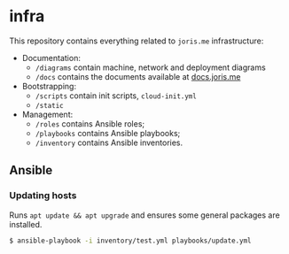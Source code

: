 # infra

This repository contains everything related to `joris.me` infrastructure:

- Documentation:
    - `/diagrams` contain machine, network and deployment diagrams
    - `/docs` contains the documents available at [docs.joris.me](https://docs.joris.me)
- Bootstrapping:
    - `/scripts` contain init scripts, `cloud-init.yml`
    - `/static`
- Management:
    - `/roles` contains Ansible roles;
    - `/playbooks` contains Ansible playbooks;
    - `/inventory` contains Ansible inventories.

## Ansible

### Updating hosts
Runs `apt update && apt upgrade` and ensures some general packages are installed.

```bash
$ ansible-playbook -i inventory/test.yml playbooks/update.yml
```
